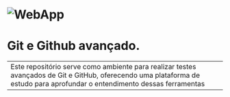 # ![WebApp](https://iharsh234.github.io/WebApp/images/demo/demo_landing.JPG)

# Git e Github avançado.

<table>
<tr>
<td> 
    Este repositório serve como ambiente para realizar testes avançados de Git e GitHub, oferecendo uma plataforma de estudo para aprofundar o entendimento dessas ferramentas
</td>
</tr>
</table>
